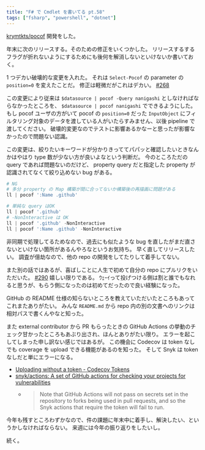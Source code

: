 ```yaml
---
title: "F# で Cmdlet を書いてる pt.58"
tags: ["fsharp", "powershell", "dotnet"]
---
```


[krymtkts/pocof](https://github.com/krymtkts/pocof) 開発をした。

年末に次のリリースする。そのための修正をいくつかした。
リリースするするフラグが折れないようにするためにも後何を解消しないといけないか書いておく。

1 つデカい破壊的な変更を入れた。
それは `Select-Pocof` の parameter の `position=0` を変えたことだ。
修正は軽微だがこれはデカい。 [#268](https://github.com/krymtkts/pocof/pull/268)

この変更により従来は `$datasource | pocof -Query nanigashi` としなければならなかったところを、 `$datasource | pocof nanigashi` でできるようにした。
もし pocof ユーザの方がいて pocof の `position=0` だった `InputObject` にフィルタリング対象のデータを渡している人がいたらすみません、以後 pipeline で渡してください。
破壊的変更なのでテストに影響あるかなーと思ったが影響なかったので問題ない認識。

この変更は、絞りたいキーワードが分かりきっててパパッと確認したいときなんかはやはり type 数が少ない方が良いよなという判断だ。
今のところただの query であれば問題ないのだけど、 property query だと指定した property が認識されてなくて絞り込めない bug がある。

```powershell
# NG
# 多分 property の Map 構築が間に合ってないか構築後の再描画に問題がある
ll | pocof ':Name .github'

# 単純な query はOK
ll | pocof '.github'
# -NonInteractive は OK
ll | pocof '.github' -NonInteractive
ll | pocof ':Name .github' -NonInteractive
```

非同期で処理してるためなので、過去にも似たような bug を直したがまだ直さないといけない箇所があるんやろなというお気持ち。
早く直してリリースしたい。
調査が億劫なので、他の repo の開発をしてたりして着手してない。

また別の話ではあるが、喜ばしことに人生で初めて自分の repo にプルリクをいただいた。 [#290](https://github.com/krymtkts/pocof/pull/270) 嬉しい限りである。
ｳｪｰｲって投げつける側は割と誰でもなれると思うが、もらう側になったのは初めてだったので良い経験になった。

GitHub の README 仕様の知らないところを教えていただいたところもあってこれまたありがたい。
みんな `README.md` から repo 内の別の文書へのリンクは相対パスで書くんやなと知った。

また external contributor から PR もらったときの GitHub Actions の挙動のチェック甘かったところもあぶり出され、ほんとありがたい限り。
エラーを起こしてしまった申し訳ない感じではあるが。
この機会に Codecov は token なしでも coverage を upload できる機能があるのを知った。
そして Snyk は token なしだと単にエラーになる。

- [Uploading without a token - Codecov Tokens](https://docs.codecov.com/docs/codecov-tokens#uploading-without-a-token)
- [snyk/actions: A set of GitHub actions for checking your projects for vulnerabilities](https://github.com/snyk/actions)
  - > Note that GitHub Actions will not pass on secrets set in the repository to forks being used in pull requests, and so the Snyk actions that require the token will fail to run.

今年も残すところわずかなので、件の課題に年末中に着手し、解決したい、というかしなければならない。
来週には今年の振り返りをしたいし。

続く。

